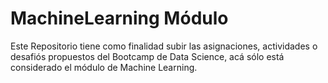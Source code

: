# MachineLearning Módulo
Este Repositorio tiene como finalidad subir las asignaciones, actividades o desafiós propuestos del Bootcamp de Data Science, acá sólo está considerado el módulo de Machine Learning. 
